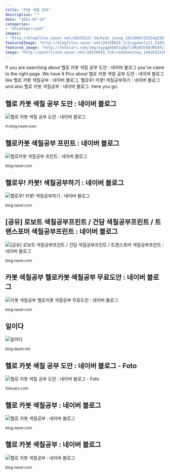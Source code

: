```yaml
---
title: "카봇 색칠 공부"
description: ""
date: "2022-07-24"
categories:
- "Uncategorized"
images:
- "http://blogfiles.naver.net/20150122_34/kids_jeong_1421904725254g2IDI_JPEG/4.jpg"
featuredImage: "http://blogfiles.naver.net/20150626_123/ygdooly11_1435296836072hz1J3_JPEG/%C7%EF%B7%CEī%BA%BF%BB%F6ĥ%B0%F8%BA%CE14.jpg"
featured_image: "http://fotocars.com/img/xyygpKbDS1y8pTjXRy83VS8rMS9fLSy3RL8mwz0yx9fcM0Cu0yElzTDJwKrEwMHJO0k0J8ksN80z3SPROUkvMLbAutzUyNgCzMmwNzSGsomJbQzCjIDnHNgUMwNx8W1OIMNBoQz1DAA.jpg"
image: "http://postfiles9.naver.net/20150919_216/cookheeshop_1442632116800dMS8u_JPEG/%C4%AB%BA%BF_%BB%F6%C4%A5%B0%F8%BA%CE_%2811%29.jpg?type=w2"
---
```


If you are searching about 헬로 카봇 색칠 공부 도안 : 네이버 블로그 you've came to the right page. We have 9 Pics about 헬로 카봇 색칠 공부 도안 : 네이버 블로그 like 헬로 카봇 색칠공부 : 네이버 블로그, 헬로우! 카봇! 색칠공부하기 : 네이버 블로그 and also 헬로 카봇 색칠공부 : 네이버 블로그. Here you go:

## 헬로 카봇 색칠 공부 도안 : 네이버 블로그

![헬로 카봇 색칠 공부 도안 : 네이버 블로그](https://mblogthumb-phinf.pstatic.net/MjAxNzA3MDdfMTYw/MDAxNDk5Mzk0MDU5Mjcw.vwwjyKQJh13xkraYmcLMdtMl2i_JnaPnQMdqpSCeAq4g.itpPdR5odi2aNJQXd5H9F2d-jRBuKO68OcdhgySxMSYg.JPEG.hiphoplds/5.jpg?type=w800 "")

<small>m.blog.naver.com</small>



## 헬로카봇 색칠공부 프린트 : 네이버 블로그

![헬로카봇 색칠공부 프린트 : 네이버 블로그](http://blogfiles.naver.net/20150626_123/ygdooly11_1435296836072hz1J3_JPEG/%C7%EF%B7%CEī%BA%BF%BB%F6ĥ%B0%F8%BA%CE14.jpg "")

<small>blog.naver.com</small>



## 헬로우! 카봇! 색칠공부하기 : 네이버 블로그

![헬로우! 카봇! 색칠공부하기 : 네이버 블로그](http://blogfiles.naver.net/20150216_54/enonet3_1424085436191VwYtI_JPEG/%C7%EF%B7ο%EC_ī%BA%BF020.jpg "")

<small>blog.naver.com</small>



## [공유] 로보트 색칠공부프린트 / 건담 색칠공부프린트 / 트랜스포머 색칠공부프린트 : 네이버 블로그

![[공유] 로보트 색칠공부프린트 / 건담 색칠공부프린트 / 트랜스포머 색칠공부프린트 : 네이버 블로그](http://blogfiles.naver.net/20120607_169/dudntkdl74_1339001107783NkblH_PNG/%B0Ǵ%E311.png "")

<small>blog.naver.com</small>



## 카봇 색칠공부 헬로카봇 색칠공부 무료도안 : 네이버 블로그

![카봇 색칠공부 헬로카봇 색칠공부 무료도안 : 네이버 블로그](http://postfiles9.naver.net/20150919_216/cookheeshop_1442632116800dMS8u_JPEG/%C4%AB%BA%BF_%BB%F6%C4%A5%B0%F8%BA%CE_%2811%29.jpg?type=w2 "")

<small>blog.naver.com</small>



## 일이다

![일이다](http://postfiles14.naver.net/20151210_221/3333brothers_1449674679040NJSzH_JPEG/2015-12-10_00%3B06%3B53.jpg?type=w2 "")

<small>blog.daum.net</small>



## 헬로 카봇 색칠 공부 도안 : 네이버 블로그 - Foto

![헬로 카봇 색칠 공부 도안 : 네이버 블로그 - Foto](http://fotocars.com/img/xyygpKbDS1y8pTjXRy83VS8rMS9fLSy3RL8mwz0yx9fcM0Cu0yElzTDJwKrEwMHJO0k0J8ksN80z3SPROUkvMLbAutzUyNgCzMmwNzSGsomJbQzCjIDnHNgUMwNx8W1OIMNBoQz1DAA.jpg "")

<small>fotocars.com</small>



## 헬로 카봇 색칠공부 : 네이버 블로그

![헬로 카봇 색칠공부 : 네이버 블로그](http://blogfiles.naver.net/20150122_298/kids_jeong_1421904726314ddHyT_JPEG/5.jpg "")

<small>blog.naver.com</small>



## 헬로 카봇 색칠공부 : 네이버 블로그

![헬로 카봇 색칠공부 : 네이버 블로그](http://blogfiles.naver.net/20150122_34/kids_jeong_1421904725254g2IDI_JPEG/4.jpg "")

<small>blog.naver.com</small>
